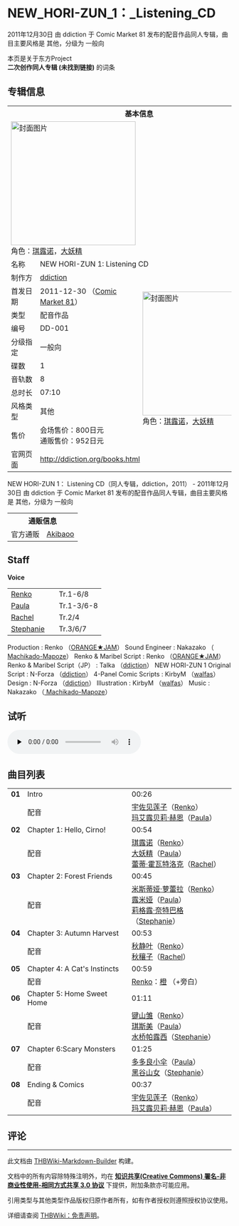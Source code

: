 # NEW_HORI-ZUN_1：_Listening_CD

<!-- source html: G:\repos\THBWiki-Markdown-Builder\THBWikiMarkdown\Temp\main\1\1d\ns0%3ANEW_HORI-ZUN_1%EF%BC%9A_Listening_CD.html -->

2011年12月30日 由 ddiction 于 Comic Market 81 发布的配音作品同人专辑，曲目主要风格是 其他，分级为 一般向

本页是关于东方Project  
 **二次创作同人专辑 (未找到链接)** 的词条

## 专辑信息

<table><tbody><tr><th colspan="3">基本信息</th></tr><tr><td class="cover-artwork-mobile" colspan="2"><a href="./文件-NEW_HORI-ZUN_1：_Listening_CD封面.jpg.md" class="image" title="封面图片"><img alt="封面图片" src="https://upload.thwiki.cc/thumb/b/bc/NEW_HORI-ZUN_1%EF%BC%9A_Listening_CD%E5%B0%81%E9%9D%A2.jpg/280px-NEW_HORI-ZUN_1%EF%BC%9A_Listening_CD%E5%B0%81%E9%9D%A2.jpg" decoding="async" loading="lazy" width="280" height="278" srcset="https://upload.thwiki.cc/thumb/b/bc/NEW_HORI-ZUN_1%EF%BC%9A_Listening_CD%E5%B0%81%E9%9D%A2.jpg/420px-NEW_HORI-ZUN_1%EF%BC%9A_Listening_CD%E5%B0%81%E9%9D%A2.jpg 1.5x, https://upload.thwiki.cc/thumb/b/bc/NEW_HORI-ZUN_1%EF%BC%9A_Listening_CD%E5%B0%81%E9%9D%A2.jpg/560px-NEW_HORI-ZUN_1%EF%BC%9A_Listening_CD%E5%B0%81%E9%9D%A2.jpg 2x" data-file-width="1891" data-file-height="1875"></a><div class="cover-char">角色：<a href="./琪露诺.md" title="琪露诺">琪露诺</a>，<a href="./大妖精.md" title="大妖精">大妖精</a></div></td>
</tr><tr><td class="label">名称</td><td colspan="2"> NEW HORI-ZUN 1: Listening CD </td></tr><tr><td class="label">制作方</td><td><a href="./ddiction.md" title="ddiction">ddiction</a></td><td class="cover-artwork" rowspan="10" style="min-width:280px;"><a href="./文件-NEW_HORI-ZUN_1：_Listening_CD封面.jpg.md" class="image" title="封面图片"><img alt="封面图片" src="https://upload.thwiki.cc/thumb/b/bc/NEW_HORI-ZUN_1%EF%BC%9A_Listening_CD%E5%B0%81%E9%9D%A2.jpg/280px-NEW_HORI-ZUN_1%EF%BC%9A_Listening_CD%E5%B0%81%E9%9D%A2.jpg" decoding="async" loading="lazy" width="280" height="278" srcset="https://upload.thwiki.cc/thumb/b/bc/NEW_HORI-ZUN_1%EF%BC%9A_Listening_CD%E5%B0%81%E9%9D%A2.jpg/420px-NEW_HORI-ZUN_1%EF%BC%9A_Listening_CD%E5%B0%81%E9%9D%A2.jpg 1.5x, https://upload.thwiki.cc/thumb/b/bc/NEW_HORI-ZUN_1%EF%BC%9A_Listening_CD%E5%B0%81%E9%9D%A2.jpg/560px-NEW_HORI-ZUN_1%EF%BC%9A_Listening_CD%E5%B0%81%E9%9D%A2.jpg 2x" data-file-width="1891" data-file-height="1875"></a><div class="cover-char">角色：<a href="./琪露诺.md" title="琪露诺">琪露诺</a>，<a href="./大妖精.md" title="大妖精">大妖精</a></div></td>
</tr><tr><td class="label">首发日期</td><td>2011-12-30&#160;（<a href="/展会作品列表?e=Comic+Market%2381">Comic Market 81</a>）</td></tr><tr><td class="label">类型</td><td>配音作品</td></tr><tr><td class="label">编号</td><td>DD-001</td></tr><tr><td class="label">分级指定</td><td>一般向</td></tr><tr><td class="label">碟数</td><td>1</td></tr><tr><td class="label">音轨数</td><td>8</td></tr><tr><td class="label">总时长</td><td>07:10</td></tr><tr><td class="label">风格类型</td><td>其他</td></tr><tr><td class="label">售价</td><td>会场售价：800日元<br>通贩售价：952日元</td></tr>
<tr><td class="label">官网页面</td><td colspan="2"><a rel="nofollow" class="external free" href="http://ddiction.org/books.html">http://ddiction.org/books.html</a></td></tr></tbody></table>

NEW HORI-ZUN 1： Listening CD（同人专辑，ddiction，2011） - 2011年12月30日 由 ddiction 于 Comic Market 81 发布的配音作品同人专辑，曲目主要风格是 其他，分级为 一般向

<table><tbody><tr><th colspan="3">通贩信息</th></tr><tr><td class="label">官方通贩</td><td colspan="2"><a rel="nofollow" class="external text" href="http://www.akibaoo.com/c/item/2500020218440/">Akibaoo</a></td></tr></tbody></table>



## Staff
  
 **Voice**   

<table><tbody><tr><td><a href="./Renko.md" title="Renko">Renko</a></td><td></td><td>Tr.1-6/8</td></tr><tr><td><a href="/index.php?title=Paula&amp;action=edit&amp;redlink=1" class="new" title="Paula（页面不存在）">Paula</a></td><td></td><td>Tr.1-3/6-8</td></tr><tr><td><a href="/index.php?title=Rachel&amp;action=edit&amp;redlink=1" class="new" title="Rachel（页面不存在）">Rachel</a></td><td></td><td>Tr.2/4</td></tr><tr><td><a href="/index.php?title=Stephanie&amp;action=edit&amp;redlink=1" class="new" title="Stephanie（页面不存在）">Stephanie</a></td><td></td><td>Tr.3/6/7</td></tr></tbody></table>


Production
: Renko （[ORANGE★JAM](./ORANGE★JAM.md)）
Sound Engineer
: Nakazako （[ Machikado-Mapoze](./街角麻婆豆.md)）
Renko &amp; Maribel Script
: Renko （[ORANGE★JAM](./ORANGE★JAM.md)）
Renko &amp; Maribel Script（JP）
: Talka （[ddiction](./ddiction.md)）
NEW HORI-ZUN 1 Original Script
: N-Forza （[ddiction](./ddiction.md)）
4-Panel Comic Scripts
: KirbyM （[walfas](http://www.walfas.org/)）
Design
: N-Forza （[ddiction](./ddiction.md)）
Illustration
: KirbyM （[walfas](http://www.walfas.org/)）
Music
: Nakazako （[ Machikado-Mapoze](./街角麻婆豆.md)）


## 试听
  
<audio src="http://ddiction.org/aud/2011/nh1cd_ch1.mp3" loop="" controls="" preload="none"></audio>

  


## 曲目列表

<table><tbody><tr><td id="1" class="infoG"><b>01</b></td><td id="Intro" colspan="2" class="title">Intro<span class="thcsearchlinks"><a rel="nofollow" class="external text" href="https://cd.thwiki.cc?dub=Renko，Paula，&amp;fromwiki=NEW_HORI-ZUN_1：_Listening_CD"><span title="搜索相似同人曲"></span></a></span></td><td class="time">00:26</td></tr><tr><td class="left"></td><td class="label">配音</td><td class="text" colspan="2"><a href="./宇佐见莲子.md" title="宇佐见莲子">宇佐见莲子</a>（<a href="./Renko.md" title="Renko">Renko</a>）<br><a href="./玛艾露贝莉·赫恩.md" title="玛艾露贝莉·赫恩">玛艾露贝莉·赫恩</a>（<a href="/index.php?title=Paula&amp;action=edit&amp;redlink=1" class="new" title="Paula（页面不存在）">Paula</a>）<span class="thcsearchlinks"><a rel="nofollow" class="external text" href="https://cd.thwiki.cc?dub=Renko，Paula，&amp;fromwiki=NEW_HORI-ZUN_1：_Listening_CD"><span></span></a></span></td></tr>
<tr><td id="2" class="infoG"><b>02</b></td><td id="Chapter_1:_Hello,_Cirno!" colspan="2" class="title">Chapter 1: Hello, Cirno!<span class="thcsearchlinks"><a rel="nofollow" class="external text" href="https://cd.thwiki.cc?dub=Renko，Paula，Rachel&amp;fromwiki=NEW_HORI-ZUN_1：_Listening_CD"><span title="搜索相似同人曲"></span></a></span></td><td class="time">00:54</td></tr><tr><td class="left"></td><td class="label">配音</td><td class="text" colspan="2"><a href="./琪露诺.md" title="琪露诺">琪露诺</a>（<a href="./Renko.md" title="Renko">Renko</a>）<br><a href="./大妖精.md" title="大妖精">大妖精</a>（<a href="/index.php?title=Paula&amp;action=edit&amp;redlink=1" class="new" title="Paula（页面不存在）">Paula</a>）<br><a href="./蕾蒂·霍瓦特洛克.md" title="蕾蒂·霍瓦特洛克">蕾蒂·霍瓦特洛克</a>（<a href="/index.php?title=Rachel&amp;action=edit&amp;redlink=1" class="new" title="Rachel（页面不存在）">Rachel</a>）<span class="thcsearchlinks"><a rel="nofollow" class="external text" href="https://cd.thwiki.cc?dub=Renko，Paula，Rachel&amp;fromwiki=NEW_HORI-ZUN_1：_Listening_CD"><span></span></a></span></td></tr>
<tr><td id="3" class="infoG"><b>03</b></td><td id="Chapter_2:_Forest_Friends" colspan="2" class="title">Chapter 2: Forest Friends<span class="thcsearchlinks"><a rel="nofollow" class="external text" href="https://cd.thwiki.cc?dub=Renko，Paula，Stephanie&amp;fromwiki=NEW_HORI-ZUN_1：_Listening_CD"><span title="搜索相似同人曲"></span></a></span></td><td class="time">00:45</td></tr><tr><td class="left"></td><td class="label">配音</td><td class="text" colspan="2"><a href="./米斯蒂娅·萝蕾拉.md" title="米斯蒂娅·萝蕾拉">米斯蒂娅·萝蕾拉</a>（<a href="./Renko.md" title="Renko">Renko</a>）<br><a href="./露米娅.md" title="露米娅">露米娅</a>（<a href="/index.php?title=Paula&amp;action=edit&amp;redlink=1" class="new" title="Paula（页面不存在）">Paula</a>）<br><a href="./莉格露·奈特巴格.md" title="莉格露·奈特巴格">莉格露·奈特巴格</a>（<a href="/index.php?title=Stephanie&amp;action=edit&amp;redlink=1" class="new" title="Stephanie（页面不存在）">Stephanie</a>）<span class="thcsearchlinks"><a rel="nofollow" class="external text" href="https://cd.thwiki.cc?dub=Renko，Paula，Stephanie&amp;fromwiki=NEW_HORI-ZUN_1：_Listening_CD"><span></span></a></span></td></tr>
<tr><td id="4" class="infoG"><b>04</b></td><td id="Chapter_3:_Autumn_Harvest" colspan="2" class="title">Chapter 3: Autumn Harvest<span class="thcsearchlinks"><a rel="nofollow" class="external text" href="https://cd.thwiki.cc?dub=Renko，Rachel&amp;fromwiki=NEW_HORI-ZUN_1：_Listening_CD"><span title="搜索相似同人曲"></span></a></span></td><td class="time">00:53</td></tr><tr><td class="left"></td><td class="label">配音</td><td class="text" colspan="2"><a href="./秋静叶.md" title="秋静叶">秋静叶</a>（<a href="./Renko.md" title="Renko">Renko</a>）<br><a href="./秋穰子.md" title="秋穰子">秋穰子</a>（<a href="/index.php?title=Rachel&amp;action=edit&amp;redlink=1" class="new" title="Rachel（页面不存在）">Rachel</a>）<span class="thcsearchlinks"><a rel="nofollow" class="external text" href="https://cd.thwiki.cc?dub=Renko，Rachel&amp;fromwiki=NEW_HORI-ZUN_1：_Listening_CD"><span></span></a></span></td></tr>
<tr><td id="5" class="infoG"><b>05</b></td><td id="Chapter_4:_A_Cat&#39;s_Instincts" colspan="2" class="title">Chapter 4: A Cat&#39;s Instincts<span class="thcsearchlinks"><a rel="nofollow" class="external text" href="https://cd.thwiki.cc?dub=Renko，&amp;fromwiki=NEW_HORI-ZUN_1：_Listening_CD"><span title="搜索相似同人曲"></span></a></span></td><td class="time">00:59</td></tr><tr><td class="left"></td><td class="label">配音</td><td class="text" colspan="2"><a href="./Renko.md" title="Renko">Renko</a>：<a href="./橙.md" title="橙">橙</a> （+旁白）<span class="thcsearchlinks"><a rel="nofollow" class="external text" href="https://cd.thwiki.cc?dub=Renko，&amp;fromwiki=NEW_HORI-ZUN_1：_Listening_CD"><span></span></a></span></td></tr>
<tr><td id="6" class="infoG"><b>06</b></td><td id="Chapter_5:_Home_Sweet_Home" colspan="2" class="title">Chapter 5: Home Sweet Home<span class="thcsearchlinks"><a rel="nofollow" class="external text" href="https://cd.thwiki.cc?dub=Renko，Paula，Stephanie&amp;fromwiki=NEW_HORI-ZUN_1：_Listening_CD"><span title="搜索相似同人曲"></span></a></span></td><td class="time">01:11</td></tr><tr><td class="left"></td><td class="label">配音</td><td class="text" colspan="2"><a href="./键山雏.md" title="键山雏">键山雏</a>（<a href="./Renko.md" title="Renko">Renko</a>）<br><a href="./琪斯美.md" title="琪斯美">琪斯美</a>（<a href="/index.php?title=Paula&amp;action=edit&amp;redlink=1" class="new" title="Paula（页面不存在）">Paula</a>）<br><a href="./水桥帕露西.md" title="水桥帕露西">水桥帕露西</a>（<a href="/index.php?title=Stephanie&amp;action=edit&amp;redlink=1" class="new" title="Stephanie（页面不存在）">Stephanie</a>）<span class="thcsearchlinks"><a rel="nofollow" class="external text" href="https://cd.thwiki.cc?dub=Renko，Paula，Stephanie&amp;fromwiki=NEW_HORI-ZUN_1：_Listening_CD"><span></span></a></span></td></tr>
<tr><td id="7" class="infoG"><b>07</b></td><td id="Chapter_6:Scary_Monsters" colspan="2" class="title">Chapter 6:Scary Monsters<span class="thcsearchlinks"><a rel="nofollow" class="external text" href="https://cd.thwiki.cc?dub=Paula，Stephanie&amp;fromwiki=NEW_HORI-ZUN_1：_Listening_CD"><span title="搜索相似同人曲"></span></a></span></td><td class="time">01:25</td></tr><tr><td class="left"></td><td class="label">配音</td><td class="text" colspan="2"><a href="./多多良小伞.md" title="多多良小伞">多多良小伞</a>（<a href="/index.php?title=Paula&amp;action=edit&amp;redlink=1" class="new" title="Paula（页面不存在）">Paula</a>）<br><a href="./黑谷山女.md" title="黑谷山女">黑谷山女</a>（<a href="/index.php?title=Stephanie&amp;action=edit&amp;redlink=1" class="new" title="Stephanie（页面不存在）">Stephanie</a>）<span class="thcsearchlinks"><a rel="nofollow" class="external text" href="https://cd.thwiki.cc?dub=Paula，Stephanie&amp;fromwiki=NEW_HORI-ZUN_1：_Listening_CD"><span></span></a></span></td></tr>
<tr><td id="8" class="infoG"><b>08</b></td><td id="Ending_&amp;_Comics" colspan="2" class="title">Ending &#38; Comics<span class="thcsearchlinks"><a rel="nofollow" class="external text" href="https://cd.thwiki.cc?dub=Renko，Paula，&amp;fromwiki=NEW_HORI-ZUN_1：_Listening_CD"><span title="搜索相似同人曲"></span></a></span></td><td class="time">00:37</td></tr><tr><td class="left"></td><td class="label">配音</td><td class="text" colspan="2"><a href="./宇佐见莲子.md" title="宇佐见莲子">宇佐见莲子</a>（<a href="./Renko.md" title="Renko">Renko</a>）<br><a href="./玛艾露贝莉·赫恩.md" title="玛艾露贝莉·赫恩">玛艾露贝莉·赫恩</a>（<a href="/index.php?title=Paula&amp;action=edit&amp;redlink=1" class="new" title="Paula（页面不存在）">Paula</a>）<span class="thcsearchlinks"><a rel="nofollow" class="external text" href="https://cd.thwiki.cc?dub=Renko，Paula，&amp;fromwiki=NEW_HORI-ZUN_1：_Listening_CD"><span></span></a></span></td></tr></tbody></table>



## 评论




---

此文档由 [THBWiki-Markdown-Builder](https://github.com/Delsin-Yu/THBWiki-Markdown-Builder) 构建。

文档中的所有内容除特殊注明外，均在 [**知识共享(Creative Commons) 署名-非商业性使用-相同方式共享 3.0 协议**](https://creativecommons.org/licenses/by-sa/3.0/deed.zh-hans) 下提供，附加条款亦可能应用。

引用类型与其他类型作品版权归原作者所有，如有作者授权则遵照授权协议使用。

详细请查阅 [THBWiki：免责声明](https://thbwiki.cc/THBWiki:%E5%85%8D%E8%B4%A3%E5%A3%B0%E6%98%8E)。

